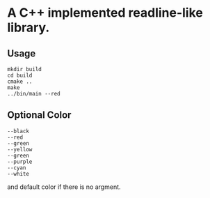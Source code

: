 # A C++ implemented readline-like library.

## Usage
```shell
mkdir build
cd build
cmake ..
make
../bin/main --red
```

## Optional Color
```
--black
--red
--green
--yellow
--green
--purple
--cyan
--white
```
and default color if there is no argment.